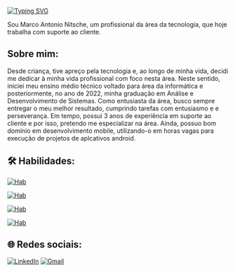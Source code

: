 [![Typing SVG](https://readme-typing-svg.demolab.com?font=Fira+Code&weight=600&duration=3000&pause=1000&color=087EA4&width=435&height=40&lines=Hello%2C+world+%F0%9F%91%8B)](https://git.io/typing-svg)

Sou Marco Antonio Nitsche, um profissional da área da tecnologia, que hoje trabalha com suporte ao cliente. 

## Sobre mim:

Desde criança, tive apreço pela tecnologia e, ao longo de minha vida, decidi me dedicar à minha vida profissional com foco nesta área. Neste sentido, iniciei meu ensino médio técnico voltado para área da informática e posteriormente, no ano de 2022, minha graduação em Análise e Desenvolvimento de Sistemas. Como entusiasta da área, busco sempre entregar o meu melhor resultado, cumprindo tarefas com entusiasmo e e perseverança. 
Em tempo, possui 3 anos de experiência em suporte ao cliente e por isso, pretendo me especializar na área. Ainda, possuo bom domínio em desenvolvimento mobile, utilizando-o em horas vagas para execução de projetos de aplcativos android.

## 🛠 Habilidades:

[![Hab](https://skillicons.dev/icons?i=java,py,androidstudio)](https://skillicons.dev)

[![Hab](https://skillicons.dev/icons?i=html,css,js)](https://skillicons.dev)

[![Hab](https://skillicons.dev/icons?i=mysql,postgres,sqlite)](https://skillicons.dev)

[![Hab](https://skillicons.dev/icons?i=ubuntu,windows)](https://skillicons.dev)

## 🌐 Redes sociais:

[![LinkedIn](https://img.shields.io/badge/LinkedIn-0077B5?style=for-the-badge&logo=linkedin&logoColor=white)](https://www.linkedin.com/in/manitsche/) [![Gmail](https://img.shields.io/badge/Gmail-D14836?style=for-the-badge&logo=gmail&logoColor=white)](mailto:manitsche@gmail.com)
